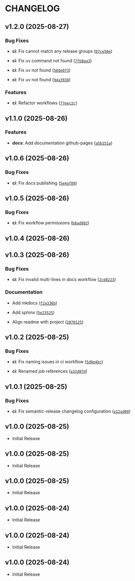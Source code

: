 # CHANGELOG

<!-- version list -->

## v1.2.0 (2025-08-27)

### Bug Fixes

- **ci**: Fix cannot match any release groups
  ([`07ce50e`](https://github.com/sidisinsane/github-action-workflows/commit/07ce50ea384fd67d1fa83da468155a0889cdf9bb))

- **ci**: Fix uv command not found
  ([`7fb8aa3`](https://github.com/sidisinsane/github-action-workflows/commit/7fb8aa39e5fc4afd1f54c61d061f0faabc95b883))

- **ci**: Fix uv not found
  ([`58de073`](https://github.com/sidisinsane/github-action-workflows/commit/58de07376837410eba009cac75fdc5303b22f2e0))

- **ci**: Fix uv not found
  ([`94a3938`](https://github.com/sidisinsane/github-action-workflows/commit/94a3938ba62763b70468d9ffabc5d32b66817e84))

### Features

- **ci**: Refactor workflows
  ([`77eec2c`](https://github.com/sidisinsane/github-action-workflows/commit/77eec2cc6444566eb9b01cb71b47534880599c7b))


## v1.1.0 (2025-08-26)

### Features

- **docs**: Add documentation github-pages
  ([`a5b151a`](https://github.com/sidisinsane/github-action-workflows/commit/a5b151ac33c2ff7a1e0c8196246a392312f702b5))


## v1.0.6 (2025-08-26)

### Bug Fixes

- **ci**: Fix docs publishing
  ([`5e4af89`](https://github.com/sidisinsane/github-action-workflows/commit/5e4af8996167d3b64caad23a3b0b7b57b9fee323))


## v1.0.5 (2025-08-26)

### Bug Fixes

- **ci**: Fix workflow permissions
  ([`b8ad892`](https://github.com/sidisinsane/github-action-workflows/commit/b8ad89242b75b601dd242eb14d42803c7aa12b74))


## v1.0.4 (2025-08-26)


## v1.0.3 (2025-08-26)

### Bug Fixes

- **ci**: Fix invalid multi-lines in docs workflow
  ([`2cd8223`](https://github.com/sidisinsane/github-action-workflows/commit/2cd8223baf8ae5f515f8f0ee3469ff6938f913be))

### Documentation

- Add mkdocs
  ([`f2a336b`](https://github.com/sidisinsane/github-action-workflows/commit/f2a336b88a76371dde1dd2c6286c0f68489ed3db))

- Add sphinx
  ([`5e23525`](https://github.com/sidisinsane/github-action-workflows/commit/5e23525b0e522a80978975d61b7ca06b1e6c6ea7))

- Align readme with project
  ([`2070125`](https://github.com/sidisinsane/github-action-workflows/commit/2070125e655763c1ad50d93e6132ca8d87e46314))


## v1.0.2 (2025-08-25)

### Bug Fixes

- **ci**: Fix naming issues in ci workflow
  ([`5d9e4bc`](https://github.com/sidisinsane/github-action-workflows/commit/5d9e4bc8156738e10f6b3d9dc1f85948f5c73874))

- **ci**: Renamed job references
  ([`a32d87d`](https://github.com/sidisinsane/github-action-workflows/commit/a32d87d0dcc9f605bd8f76476b0decc86e0209f1))


## v1.0.1 (2025-08-25)

### Bug Fixes

- **ci**: Fix semantic-release changelog configuration
  ([`a12ad08`](https://github.com/sidisinsane/github-action-workflows/commit/a12ad08131a2ca4b2ac4ece4969a393eb55ed3c6))


## v1.0.0 (2025-08-25)

- Initial Release

## v1.0.0 (2025-08-25)

- Initial Release

## v1.0.0 (2025-08-25)

- Initial Release

## v1.0.0 (2025-08-24)

- Initial Release

## v1.0.0 (2025-08-24)

- Initial Release

## v1.0.0 (2025-08-24)

- Initial Release
